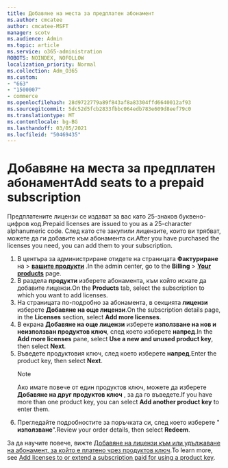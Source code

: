 ```yaml
---
title: Добавяне на места за предплатен абонамент
ms.author: cmcatee
author: cmcatee-MSFT
manager: scotv
ms.audience: Admin
ms.topic: article
ms.service: o365-administration
ROBOTS: NOINDEX, NOFOLLOW
localization_priority: Normal
ms.collection: Adm_O365
ms.custom:
- "663"
- "1500007"
- commerce
ms.openlocfilehash: 28d9722779a89f843af8a83304ffd6640012af93
ms.sourcegitcommit: 5dc52d5fcb2833fbbc064edb783e609d8eef79c0
ms.translationtype: MT
ms.contentlocale: bg-BG
ms.lasthandoff: 03/05/2021
ms.locfileid: "50469435"
---
```

# <a name="add-seats-to-a-prepaid-subscription"></a><span data-ttu-id="47db0-102">Добавяне на места за предплатен абонамент</span><span class="sxs-lookup"><span data-stu-id="47db0-102">Add seats to a prepaid subscription</span></span>

<span data-ttu-id="47db0-103">Предплатените лицензи се издават за вас като 25-знаков буквено-цифров код.</span><span class="sxs-lookup"><span data-stu-id="47db0-103">Prepaid licenses are issued to you as a 25-character alphanumeric code.</span></span> <span data-ttu-id="47db0-104">След като сте закупили лицензите, които ви трябват, можете да ги добавите към абонамента си.</span><span class="sxs-lookup"><span data-stu-id="47db0-104">After you have purchased the licenses you need, you can add them to your subscription.</span></span>

1. <span data-ttu-id="47db0-105">В центъра за администриране отидете на страницата **Фактуриране** на  >  **[вашите продукти](https://go.microsoft.com/fwlink/p/?linkid=842054)** .</span><span class="sxs-lookup"><span data-stu-id="47db0-105">In the admin center, go to the **Billing** > **[Your products](https://go.microsoft.com/fwlink/p/?linkid=842054)** page.</span></span>
2. <span data-ttu-id="47db0-106">В раздела **продукти** изберете абонамента, към който искате да добавите лицензи.</span><span class="sxs-lookup"><span data-stu-id="47db0-106">On the **Products** tab, select the subscription to which you want to add licenses.</span></span>
3. <span data-ttu-id="47db0-107">На страницата по-подробно за абонамента, в секцията **лицензи** изберете **Добавяне на още лицензи**.</span><span class="sxs-lookup"><span data-stu-id="47db0-107">On the subscription details page, in the **Licenses** section, select **Add more licenses**.</span></span>
4. <span data-ttu-id="47db0-108">В екрана **Добавяне на още лицензи** изберете **използване на нов и неизползван продуктов ключ**, след което изберете **напред**.</span><span class="sxs-lookup"><span data-stu-id="47db0-108">In the **Add more licenses** pane, select **Use a new and unused product key**, then select **Next**.</span></span>
5. <span data-ttu-id="47db0-109">Въведете продуктовия ключ, след което изберете **напред**.</span><span class="sxs-lookup"><span data-stu-id="47db0-109">Enter the product key, then select **Next**.</span></span>
    > [!NOTE]
    > <span data-ttu-id="47db0-110">Ако имате повече от един продуктов ключ, можете да изберете **Добавяне на друг продуктов ключ** , за да го въведете.</span><span class="sxs-lookup"><span data-stu-id="47db0-110">If you have more than one product key, you can select **Add another product key** to enter them.</span></span>
6. <span data-ttu-id="47db0-111">Прегледайте подробностите за поръчката си, след което изберете " **използване**".</span><span class="sxs-lookup"><span data-stu-id="47db0-111">Review your order details, then select **Redeem**.</span></span>

<span data-ttu-id="47db0-112">За да научите повече, вижте [Добавяне на лицензи към или удължаване на абонамент, за който е платено чрез продуктов ключ](https://docs.microsoft.com/microsoft-365/commerce/licenses/add-licenses-using-product-key).</span><span class="sxs-lookup"><span data-stu-id="47db0-112">To learn more, see [Add licenses to or extend a subscription paid for using a product key](https://docs.microsoft.com/microsoft-365/commerce/licenses/add-licenses-using-product-key).</span></span>
